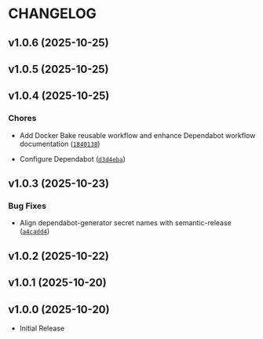 # CHANGELOG

<!-- version list -->

## v1.0.6 (2025-10-25)


## v1.0.5 (2025-10-25)


## v1.0.4 (2025-10-25)

### Chores

- Add Docker Bake reusable workflow and enhance Dependabot workflow documentation
  ([`1840138`](https://github.com/CalebSargeant/reusable-workflows/commit/1840138730d8a17a2575071fed679cdb3958bbde))

- Configure Dependabot
  ([`d3d4eba`](https://github.com/CalebSargeant/reusable-workflows/commit/d3d4ebaced09d1d12e2e71b731f06e64bb763e39))


## v1.0.3 (2025-10-23)

### Bug Fixes

- Align dependabot-generator secret names with semantic-release
  ([`a4cadd4`](https://github.com/CalebSargeant/reusable-workflows/commit/a4cadd401a376c6d551154830bddcec606287273))


## v1.0.2 (2025-10-22)


## v1.0.1 (2025-10-20)


## v1.0.0 (2025-10-20)

- Initial Release
